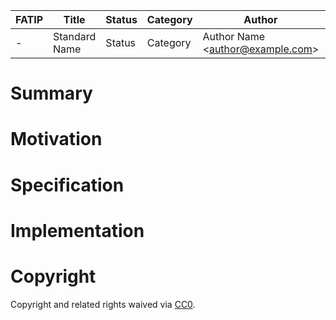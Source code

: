 | FATIP | Title         | Status | Category | Author                               | Created   |
| ----- | ------------- | ------ | -------- | ------------------------------------ | --------- |
| -     | Standard Name | Status | Category | Author Name \<<author@example.com>\> | 7-23-2018 |



# Summary


# Motivation


# Specification


# Implementation


# Copyright

Copyright and related rights waived via
[CC0](https://creativecommons.org/publicdomain/zero/1.0/).
